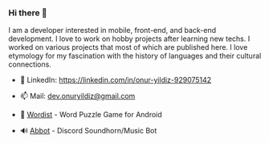 ### Hi there 👋
<!--
**onur-yildiz/onur-yildiz** is a ✨ _special_ ✨ repository because its `README.md` (this file) appears on your GitHub profile.

Here are some ideas to get you started:

- 🔭 I’m currently working on ...
- 🌱 I’m currently learning ...
- 👯 I’m looking to collaborate on ...
- 🤔 I’m looking for help with ...
- 💬 Ask me about ...
- 📫 How to reach me: ...
- 😄 Pronouns: ...
- ⚡ Fun fact: ...
-->

I am a developer interested in mobile, front-end, and back-end development. I love to work on hobby projects after learning new techs. I worked on various projects that most of which are published here. I love etymology for my fascination with the history of languages and their cultural connections.

- 📖 LinkedIn: <https://linkedin.com/in/onur-yildiz-929075142>

- 📫 Mail: dev.onuryildiz@gmail.com

- 🎲 [Wordist](https://play.google.com/store/apps/details?id=com.solwic.wordist)  - Word Puzzle Game for Android

- 🔊 [Abbot](https://onur-yildiz.github.io/abbot/) - Discord Soundhorn/Music Bot
